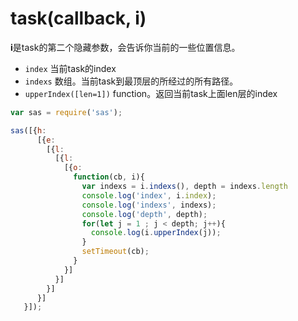 # task(callback, <span class="dw-heightlight">i</span>)

**i**是task的第二个隐藏参数，会告诉你当前的一些位置信息。

- `index` 当前task的index
- `indexs` 数组。当前task到最顶层的所经过的所有路径。
- `upperIndex([len=1])` function。返回当前task上面len层的index

```js
var sas = require('sas');

sas([{h:
      [{e:
        [{l:
          [{l:
            [{o:
              function(cb, i){
                var indexs = i.indexs(), depth = indexs.length
                console.log('index', i.index);
                console.log('indexs', indexs);
                console.log('depth', depth);
                for(let j = 1 ; j < depth; j++){
                  console.log(i.upperIndex(j));
                }
                setTimeout(cb);
              }
            }]
          }]
        }]
      }]
   }]);
```